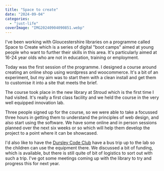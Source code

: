 ```yaml
---
title: "Space to create"
date: "2024-09-04"
categories: 
  - "just-life"
coverImage: "IMG20240904090851.webp"
---
```


I've been working with Gloucestershire libraries on a programme called Space to Create which is a series of digital "boot camps" aimed at young people who want to further their skills in this area. It's particularly aimed at 16-24 year olds who are not in education, training or employment.

Today was the first session of the programme. I designed a course around creating an online shop using wordpress and woocommerce. It's a bit of an experiment, but my aim was to start them with a clean install and get them to customise it into a site that meets the brief.

The course took place in the new library at Stroud which is the first time I had visited. It's really a first class facility and we held the course in the very well equipped innovation lab.

Three people signed up for the course, so we were able to take a focussed three hours in getting them to understand the principles of web design, and also start using the software. We have some online and in person sessions planned over the next six weeks or so which will help them develop the project to a point where it can be showcased.

I'd also like to have the [Dursley Code Club](https://www.facebook.com/dursleycodeclub) have a bus trip up to the lab so the children can use the equipment there. We discussed a bit of funding, which is available, but there is still quite of bit of logistics to sort out with such a trip. I've got some meetings coming up with the library to try and progress this for next year.
